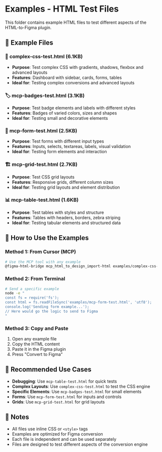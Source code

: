 # Examples - HTML Test Files

This folder contains example HTML files to test different aspects of the HTML-to-Figma plugin.

## 📁 Example Files

### 🎨 **complex-css-test.html** (6.1KB)
- **Purpose**: Test complex CSS with gradients, shadows, flexbox and advanced layouts
- **Features**: Dashboard with sidebar, cards, forms, tables
- **Ideal for**: Testing complex conversions and advanced layouts

### 🏷️ **mcp-badges-test.html** (3.1KB)
- **Purpose**: Test badge elements and labels with different styles
- **Features**: Badges of varied colors, sizes and shapes
- **Ideal for**: Testing small and decorative elements

### 📝 **mcp-form-test.html** (2.5KB)
- **Purpose**: Test forms with different input types
- **Features**: Inputs, selects, textareas, labels, visual validation
- **Ideal for**: Testing form elements and interaction

### 🏗️ **mcp-grid-test.html** (2.7KB)
- **Purpose**: Test CSS grid layouts
- **Features**: Responsive grids, different column sizes
- **Ideal for**: Testing grid layouts and element distribution

### 📊 **mcp-table-test.html** (1.6KB)
- **Purpose**: Test tables with styles and structure
- **Features**: Tables with headers, borders, zebra striping
- **Ideal for**: Testing tabular elements and structured data

## 🚀 How to Use the Examples

### Method 1: From Cursor (MCP)
```bash
# Use the MCP tool with any example
@figma-html-bridge mcp_html_to_design_import-html examples/complex-css-test.html
```

### Method 2: From Terminal
```bash
# Send a specific example
node -e "
const fs = require('fs');
const html = fs.readFileSync('examples/mcp-form-test.html', 'utf8');
console.log('Sending form example...');
// Here would go the logic to send to Figma
"
```

### Method 3: Copy and Paste
1. Open any example file
2. Copy the HTML content
3. Paste it in the Figma plugin
4. Press "Convert to Figma"

## 🎯 Recommended Use Cases

- **Debugging**: Use `mcp-table-test.html` for quick tests
- **Complex Layouts**: Use `complex-css-test.html` to test the CSS engine
- **Specific Elements**: Use `mcp-badges-test.html` for small elements
- **Forms**: Use `mcp-form-test.html` for inputs and controls
- **Grids**: Use `mcp-grid-test.html` for grid layouts

## 📝 Notes

- All files use inline CSS or `<style>` tags
- Examples are optimized for Figma conversion
- Each file is independent and can be used separately
- Files are designed to test different aspects of the conversion engine 